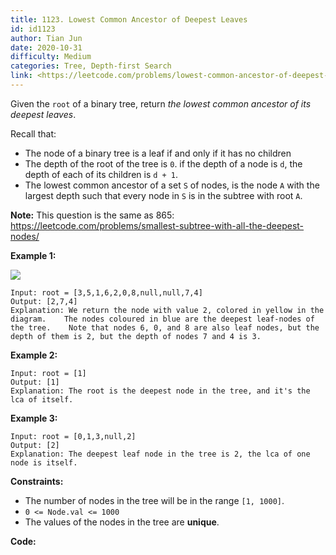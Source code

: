 ```yaml
---
title: 1123. Lowest Common Ancestor of Deepest Leaves
id: id1123
author: Tian Jun
date: 2020-10-31
difficulty: Medium
categories: Tree, Depth-first Search
link: <https://leetcode.com/problems/lowest-common-ancestor-of-deepest-leaves/description/>
---
```


Given the `root` of a binary tree, return _the lowest common ancestor of its
deepest leaves_.

Recall that:

  * The node of a binary tree is a leaf if and only if it has no children
  * The depth of the root of the tree is `0`. if the depth of a node is `d`, the depth of each of its children is `d + 1`.
  * The lowest common ancestor of a set `S` of nodes, is the node `A` with the largest depth such that every node in `S` is in the subtree with root `A`.

**Note:** This question is the same as 865:
<https://leetcode.com/problems/smallest-subtree-with-all-the-deepest-nodes/>



**Example 1:**

![](https://s3-lc-upload.s3.amazonaws.com/uploads/2018/07/01/sketch1.png)
            
	Input: root = [3,5,1,6,2,0,8,null,null,7,4]    
	Output: [2,7,4]    
	Explanation: We return the node with value 2, colored in yellow in the diagram.    The nodes coloured in blue are the deepest leaf-nodes of the tree.    Note that nodes 6, 0, and 8 are also leaf nodes, but the depth of them is 2, but the depth of nodes 7 and 4 is 3.

**Example 2:**
            
	Input: root = [1]    
	Output: [1]    
	Explanation: The root is the deepest node in the tree, and it's the lca of itself.    

**Example 3:**
            
	Input: root = [0,1,3,null,2]    
	Output: [2]    
	Explanation: The deepest leaf node in the tree is 2, the lca of one node is itself.    



**Constraints:**

  * The number of nodes in the tree will be in the range `[1, 1000]`.
  * `0 <= Node.val <= 1000`
  * The values of the nodes in the tree are **unique**.


**Code:**
